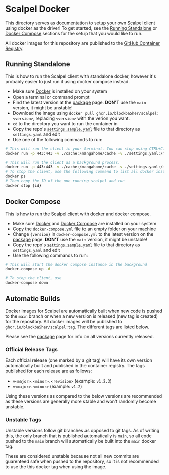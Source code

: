 # Scalpel Docker

This directory serves as documentation to setup your own Scalpel client using docker as the driver!
To get started, see the [Running Standalone](#running-standalone) or [Docker Compose](#docker-compose)
sections for the setup that you would like to run.

All docker images for this repository are published to the
[GitHub Container Registry](https://github.com/users/blockba5her/packages/container/package/scalpel).


## Running Standalone

This is how to run the Scalpel client with standalone docker, however it's probably easier to just
run it using docker compose instead.

- Make sure [Docker](https://www.docker.com/get-started) is installed on your system
- Open a terminal or command prompt
- Find the latest version at the [package](https://github.com/users/blockba5her/packages/container/scalpel/versions)
  page. **DON'T** use the `main` version, it might be unstable!
- Download the image using `docker pull ghcr.io/blockba5her/scalpel:<version>`, replacing `<version>`
  with the verion you want.
- `cd` to the directory you want to run the container in
- Copy the repo's [`settings.sample.yaml`](https://github.com/blockba5her/scalpel/blob/main/settings.sample.yaml)
  file to that directory as `settings.yaml` and edit
- Use one of the following commands to run:

```bash
# This will run the client in your terminal. You can stop using CTRL+C.
docker run -p 443:443 -v ./cache:/mangahome/cache -v ./settings.yaml:/mangahome/settings.yaml ghcr.io/blockba5her/scalpel:{version}

# This will run the client as a background process.
docker run -p 443:443 -v ./cache:/mangahome/cache -v ./settings.yaml:/mangahome/settings.yaml -d ghcr.io/blockba5her/scalpel:{version}
# To stop the client, use the following command to list all docker instances
docker ps
# Then copy the ID of the one running scalpel and run
docker stop {id}
```

## Docker Compose

This is how to run the Scalpel client with docker and docker compose.

- Make sure [Docker](https://www.docker.com/get-started) and
  [Docker Compose](https://docs.docker.com/compose/install/) are installed on your system
- Copy the [`docker-compose.yml`](https://github.com/blockba5her/scalpel/blob/main/docker/docker-compose.yml)
  file to an empty folder on your machine
- Change `{version}` in `docker-compose.yml` to the latest version on the
  [package](https://github.com/users/blockba5her/packages/container/scalpel/versions) page. **DON'T**
  use the `main` version, it might be unstable!
- Copy the repo's [`settings.sample.yaml`](https://github.com/blockba5her/scalpel/blob/main/settings.sample.yaml)
  file to that directory as `settings.yaml` and edit
- Use the following commands to run:

```bash
# This will start the docker compose instance in the background
docker-compose up -d

# To stop the client, use
docker-compose down
```


## Automatic Builds

Docker images for Scalpel are automatically built when new code is pushed to the `main` branch or
when a new version is released (new tag is created) for the repository. All docker images will be
published to `ghcr.io/blockba5her/scalpel:tag`. The different tags are listed below.

Please see the [package](https://github.com/users/blockba5her/packages/container/package/scalpel) page
for info on all versions currently released.

### Official Release Tags

Each official release (one marked by a git tag) will have its own version automatically built and
published in the container registry. The tags published for each release are as follows:

- `v<major>.<minor>.<revision>` (example: `v1.2.3`)
- `v<major>.<minor>` (example: `v1.2`)

Using these versions as compared to the below versions are recommended as these versions are
generally more stable and won't randomly become unstable.

### Unstable Tags

Unstable versions follow git branches as opposed to git tags. As of writing this, the only branch
that is published automatically is `main`, so all code pushed to the `main` branch will automatically
be built into the `main` docker tag.

These are considered unstable because not all new commits are guarenteed safe when pushed to the
repository, so it is not recommended to use the this docker tag when using the image.
